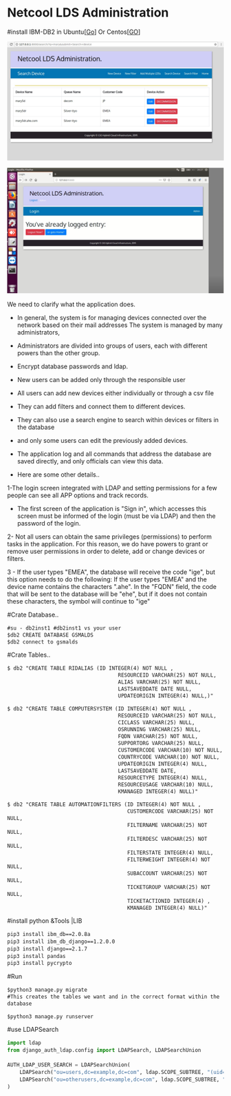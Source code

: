 # Netcool LDS Administration

#install IBM-DB2 in Ubuntu[[Go](http://www.techienote.com/how-to-download-and-install-ibm-db2-database-on-ubuntu/)] Or Centos[[GO](https://blog.toadworld.com/2017/08/11/how-to-install-ibm-db2-developer-edition-on-centos-7-using-docker)]

![search](./result/get_lds.png)

![login](./result/login3.png)

We need to clarify what the application does.
- In general, the system is for managing devices connected over the network based on their mail addresses
The system is managed by many administrators,
- Administrators are divided into groups of users, each with different powers than the other group.
- Encrypt database passwords and ldap.

- New users can be added only through the responsible user

- All users can add new devices either individually or through a csv file
- They can add filters and connect them to different devices.
- They can also use a search engine to search within devices or filters in the database
- and only some users can edit the previously added devices.
- The application log and all commands that address the database are saved directly, and only officials can view this data.

- Here are some other details..

1-The login screen integrated with LDAP and setting permissions for a few people can see all APP options and track records.
- The first screen of the application is "Sign in", which accesses this screen must be informed of the login (must be via LDAP) and then the password of the login.

2- Not all users can obtain the same privileges (permissions) to perform tasks in the application. For this reason, we do have powers to grant or remove user permissions in order to delete, add or change devices or filters.

3 - If the user types "EMEA", the database will receive the code "ige", but this option needs to do the following: If the user types "EMEA" and the device name contains the characters ".ahe". In the "FQDN" field, the code that will be sent to the database will be "ehe", but if it does not contain these characters, the symbol will continue to "ige"

#Crate Database..
```shell
#su - db2inst1 #db2inst1 vs your user
$db2 CREATE DATABASE GSMALDS
$db2 connect to gsmalds
```
#Crate Tables..

```shell
$ db2 "CREATE TABLE RIDALIAS (ID INTEGER(4) NOT NULL ,
                                    RESOURCEID VARCHAR(25) NOT NULL,
                                    ALIAS VARCHAR(25) NOT NULL,
                                    LASTSAVEDDATE DATE NULL,
                                    UPDATEORIGIN INTEGER(4) NULL,)"

```
```shell
$ db2 "CREATE TABLE COMPUTERSYSTEM (ID INTEGER(4) NOT NULL ,
                                    RESOURCEID VARCHAR(25) NOT NULL,
                                    CICLASS VARCHAR(25) NULL,
                                    OSRUNNING VARCHAR(25) NULL,
                                    FQDN VARCHAR(25) NOT NULL,
                                    SUPPORTORG VARCHAR(25) NULL,
                                    CUSTOMERCODE VARCHAR(10) NOT NULL,
                                    COUNTRYCODE VARCHAR(10) NOT NULL,
                                    UPDATEORIGIN INTEGER(4) NULL,
                                    LASTSAVEDDATE DATE,
                                    RESOURCETYPE INTEGER(4) NULL,
                                    RESOURCEUSAGE VARCHAR(10) NULL,
                                    KMANAGED INTEGER(4) NULL)"
```
```shell
$ db2 "CREATE TABLE AUTOMATIONFILTERS (ID INTEGER(4) NOT NULL ,
                                       CUSTOMERCODE VARCHAR(25) NOT NULL,
                                       FILTERNAME VARCHAR(25) NOT NULL,
                                       FILTERDESC VARCHAR(25) NOT NULL,
                                       FILTERSTATE INTEGER(4) NULL,
                                       FILTERWEIGHT INTEGER(4) NOT NULL,
                                       SUBACCOUNT VARCHAR(25) NOT NULL,
                                       TICKETGROUP VARCHAR(25) NOT NULL,
                                       TICKETACTIONID INTEGER(4) ,
                                       KMANAGED INTEGER(4) NULL)"

```

#install python &Tools |LIB

```bash
pip3 install ibm_db==2.0.8a
pip3 install ibm_db_django==1.2.0.0
pip3 install django==2.1.7
pip3 install pandas
pip3 install pycrypto
```

#Run
```shell
$python3 manage.py migrate
#This creates the tables we want and in the correct format within the database
```
```shell
$python3 manage.py runserver
```



#use LDAPSearch 
```python
import ldap
from django_auth_ldap.config import LDAPSearch, LDAPSearchUnion

AUTH_LDAP_USER_SEARCH = LDAPSearchUnion(
    LDAPSearch("ou=users,dc=example,dc=com", ldap.SCOPE_SUBTREE, "(uid=%(user)s)"),
    LDAPSearch("ou=otherusers,dc=example,dc=com", ldap.SCOPE_SUBTREE, "(uid=%(user)s)"),
)
```
